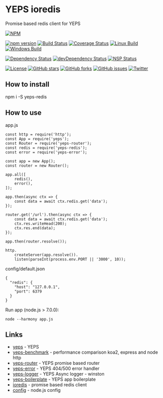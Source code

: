 # YEPS ioredis


Promise based redis client for YEPS

[![NPM](https://nodei.co/npm/yeps-redis.png)](https://npmjs.org/package/yeps-redis)

[![npm version](https://badge.fury.io/js/yeps-redis.svg)](https://badge.fury.io/js/yeps-redis)
[![Build Status](https://travis-ci.org/evheniy/yeps-redis.svg?branch=master)](https://travis-ci.org/evheniy/yeps-redis)
[![Coverage Status](https://coveralls.io/repos/github/evheniy/yeps-redis/badge.svg?branch=master)](https://coveralls.io/github/evheniy/yeps-redis?branch=master)
[![Linux Build](https://img.shields.io/travis/evheniy/yeps-redis/master.svg?label=linux)](https://travis-ci.org/evheniy/)
[![Windows Build](https://img.shields.io/appveyor/ci/evheniy/yeps-redis/master.svg?label=windows)](https://ci.appveyor.com/project/evheniy/yeps-redis)

[![Dependency Status](https://david-dm.org/evheniy/yeps-redis.svg)](https://david-dm.org/evheniy/yeps-redis)
[![devDependency Status](https://david-dm.org/evheniy/yeps-redis/dev-status.svg)](https://david-dm.org/evheniy/yeps-redis#info=devDependencies)
[![NSP Status](https://img.shields.io/badge/NSP%20status-no%20vulnerabilities-green.svg)](https://travis-ci.org/evheniy/yeps-redis)

[![License](https://img.shields.io/badge/license-MIT-blue.svg)](https://raw.githubusercontent.com/evheniy/yeps-redis/master/LICENSE)
[![GitHub stars](https://img.shields.io/github/stars/evheniy/yeps-redis.svg)](https://github.com/evheniy/yeps-redis/stargazers)
[![GitHub forks](https://img.shields.io/github/forks/evheniy/yeps-redis.svg)](https://github.com/evheniy/yeps-redis/network)
[![GitHub issues](https://img.shields.io/github/issues/evheniy/yeps-redis.svg)](https://github.com/evheniy/yeps-redis/issues)
[![Twitter](https://img.shields.io/twitter/url/https/github.com/evheniy/yeps-redis.svg?style=social)](https://twitter.com/intent/tweet?text=Wow:&url=%5Bobject%20Object%5D)


## How to install

  npm i -S yeps-redis
  
## How to use

app.js

    const http = require('http');
    const App = require('yeps');
    const Router = require('yeps-router');
    const redis = require('yeps-redis');
    const error = require('yeps-error');
    
    const app = new App();
    const router = new Router();
    
    app.all([
        redis(),
        error(),
    ]);
    
    app.then(async ctx => {
        const data = await ctx.redis.get('data');
    });
    
    router.get('/url').then(async ctx => {
        const data = await ctx.redis.get('data');
        ctx.res.writeHead(200);
        ctx.res.end(data); 
    });
    
    app.then(router.resolve());
    
    http.
        createServer(app.resolve()).
        listen(parseInt(process.env.PORT || '3000', 10));
        
config/default.json

    {
      "redis": {
        "host": "127.0.0.1",
        "port": 6379
      }
    }


Run app (node.js > 7.0.0):

    node --harmony app.js
    

## Links

* [yeps](https://github.com/evheniy/yeps) - YEPS
* [yeps-benchmark](https://github.com/evheniy/yeps-benchmark) - performance comparison koa2, express and node http
* [yeps-router](https://github.com/evheniy/yeps-router) - YEPS promise based router
* [yeps-error](https://github.com/evheniy/yeps-error) - YEPS 404/500 error handler
* [yeps-logger](https://github.com/evheniy/yeps-logger) - YEPS Async logger - winston
* [yeps-boilerplate](https://github.com/evheniy/yeps-boilerplate) - YEPS app boilerplate
* [ioredis](https://github.com/luin/ioredis) - promise based redis client
* [config](https://github.com/lorenwest/node-config) - node.js config